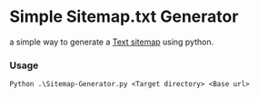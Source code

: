 # Simple Sitemap.txt Generator
a simple way to generate a [Text sitemap](https://developers.google.com/search/docs/crawling-indexing/sitemaps/build-sitemap?visit_id=638411133324652007-1519783227&rd=1#text) using python.

### Usage
`Python .\Sitemap-Generator.py <Target directory> <Base url>`
